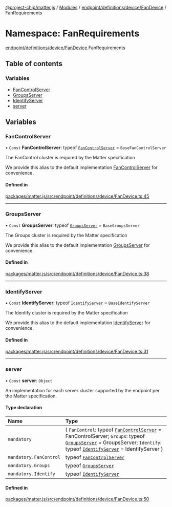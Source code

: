 [@project-chip/matter.js](../README.md) / [Modules](../modules.md) / [endpoint/definitions/device/FanDevice](endpoint_definitions_device_FanDevice.md) / FanRequirements

# Namespace: FanRequirements

[endpoint/definitions/device/FanDevice](endpoint_definitions_device_FanDevice.md).FanRequirements

## Table of contents

### Variables

- [FanControlServer](endpoint_definitions_device_FanDevice.FanRequirements.md#fancontrolserver)
- [GroupsServer](endpoint_definitions_device_FanDevice.FanRequirements.md#groupsserver)
- [IdentifyServer](endpoint_definitions_device_FanDevice.FanRequirements.md#identifyserver)
- [server](endpoint_definitions_device_FanDevice.FanRequirements.md#server)

## Variables

### FanControlServer

• `Const` **FanControlServer**: typeof [`FanControlServer`](../classes/behavior_definitions_fan_control_export.FanControlServer.md) = `BaseFanControlServer`

The FanControl cluster is required by the Matter specification

We provide this alias to the default implementation [FanControlServer](endpoint_definitions_device_FanDevice.FanRequirements.md#fancontrolserver) for convenience.

#### Defined in

[packages/matter.js/src/endpoint/definitions/device/FanDevice.ts:45](https://github.com/project-chip/matter.js/blob/5f71eedebdb9fa54338bde320c311bb359b7455d/packages/matter.js/src/endpoint/definitions/device/FanDevice.ts#L45)

___

### GroupsServer

• `Const` **GroupsServer**: typeof [`GroupsServer`](../classes/behavior_definitions_groups_export.GroupsServer.md) = `BaseGroupsServer`

The Groups cluster is required by the Matter specification

We provide this alias to the default implementation [GroupsServer](endpoint_definitions_device_FanDevice.FanRequirements.md#groupsserver) for convenience.

#### Defined in

[packages/matter.js/src/endpoint/definitions/device/FanDevice.ts:38](https://github.com/project-chip/matter.js/blob/5f71eedebdb9fa54338bde320c311bb359b7455d/packages/matter.js/src/endpoint/definitions/device/FanDevice.ts#L38)

___

### IdentifyServer

• `Const` **IdentifyServer**: typeof [`IdentifyServer`](behavior_definitions_identify_export.IdentifyServer.md) = `BaseIdentifyServer`

The Identify cluster is required by the Matter specification

We provide this alias to the default implementation [IdentifyServer](endpoint_definitions_device_FanDevice.FanRequirements.md#identifyserver) for convenience.

#### Defined in

[packages/matter.js/src/endpoint/definitions/device/FanDevice.ts:31](https://github.com/project-chip/matter.js/blob/5f71eedebdb9fa54338bde320c311bb359b7455d/packages/matter.js/src/endpoint/definitions/device/FanDevice.ts#L31)

___

### server

• `Const` **server**: `Object`

An implementation for each server cluster supported by the endpoint per the Matter specification.

#### Type declaration

| Name | Type |
| :------ | :------ |
| `mandatory` | \{ `FanControl`: typeof [`FanControlServer`](../classes/behavior_definitions_fan_control_export.FanControlServer.md) = FanControlServer; `Groups`: typeof [`GroupsServer`](../classes/behavior_definitions_groups_export.GroupsServer.md) = GroupsServer; `Identify`: typeof [`IdentifyServer`](behavior_definitions_identify_export.IdentifyServer.md) = IdentifyServer } |
| `mandatory.FanControl` | typeof [`FanControlServer`](../classes/behavior_definitions_fan_control_export.FanControlServer.md) |
| `mandatory.Groups` | typeof [`GroupsServer`](../classes/behavior_definitions_groups_export.GroupsServer.md) |
| `mandatory.Identify` | typeof [`IdentifyServer`](behavior_definitions_identify_export.IdentifyServer.md) |

#### Defined in

[packages/matter.js/src/endpoint/definitions/device/FanDevice.ts:50](https://github.com/project-chip/matter.js/blob/5f71eedebdb9fa54338bde320c311bb359b7455d/packages/matter.js/src/endpoint/definitions/device/FanDevice.ts#L50)
